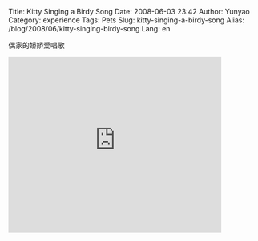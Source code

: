 Title: Kitty Singing a Birdy Song
Date: 2008-06-03 23:42
Author: Yunyao
Category: experience
Tags: Pets
Slug: kitty-singing-a-birdy-song
Alias: /blog/2008/06/kitty-singing-birdy-song
Lang: en

偶家的娇娇爱唱歌

<iframe frameborder="0" height="350" src="http://www.youtube.com/embed/cMHzCMtk4PE" width="425"></iframe>
